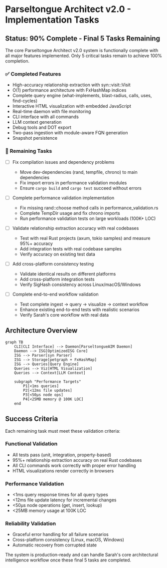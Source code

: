 # Parseltongue Architect v2.0 - Implementation Tasks

## Status: 90% Complete - Final 5 Tasks Remaining

The core Parseltongue Architect v2.0 system is functionally complete with all major features implemented. Only 5 critical tasks remain to achieve 100% completion.

### ✅ **Completed Features**
- High-accuracy relationship extraction with syn::visit::Visit
- O(1) performance architecture with FxHashMap indices
- Complete query engine (what-implements, blast-radius, calls, uses, find-cycles)
- Interactive HTML visualization with embedded JavaScript
- Real-time daemon with file monitoring
- CLI interface with all commands
- LLM context generation
- Debug tools and DOT export
- Two-pass ingestion with module-aware FQN generation
- Snapshot persistence

### 🔧 **Remaining Tasks**

- [ ] Fix compilation issues and dependency problems
  - Move dev-dependencies (rand, tempfile, chrono) to main dependencies
  - Fix import errors in performance validation modules
  - Ensure `cargo build` and `cargo test` succeed without errors

- [ ] Complete performance validation implementation
  - Fix missing rand::choose method calls in performance_validation.rs
  - Complete TempDir usage and fix chrono imports
  - Run performance validation tests on large workloads (100K+ LOC)

- [ ] Validate relationship extraction accuracy with real codebases
  - Test with real Rust projects (axum, tokio samples) and measure 95%+ accuracy
  - Add integration tests with real codebase samples
  - Verify accuracy on existing test data

- [ ] Add cross-platform consistency testing
  - Validate identical results on different platforms
  - Add cross-platform integration tests
  - Verify SigHash consistency across Linux/macOS/Windows

- [ ] Complete end-to-end workflow validation
  - Test complete ingest → query → visualize → context workflow
  - Enhance existing end-to-end tests with realistic scenarios
  - Verify Sarah's core workflow with real data

## Architecture Overview

```mermaid
graph TB
    CLI[CLI Interface] --> Daemon[ParseltongueAIM Daemon]
    Daemon --> ISG[OptimizedISG Core]
    ISG --> Parser[syn Parser]
    ISG --> Storage[petgraph + FxHashMap]
    ISG --> Queries[Query Engine]
    Queries --> Viz[HTML Visualization]
    Queries --> Context[LLM Context]
    
    subgraph "Performance Targets"
        P1[<1ms queries]
        P2[<12ms file updates]
        P3[<50μs node ops]
        P4[<25MB memory @ 100K LOC]
    end
```

## Success Criteria

Each remaining task must meet these validation criteria:

### Functional Validation
- All tests pass (unit, integration, property-based)
- 95%+ relationship extraction accuracy on real Rust codebases
- All CLI commands work correctly with proper error handling
- HTML visualizations render correctly in browsers

### Performance Validation
- <1ms query response times for all query types
- <12ms file update latency for incremental changes
- <50μs node operations (get, insert, lookup)
- <25MB memory usage at 100K LOC

### Reliability Validation
- Graceful error handling for all failure scenarios
- Cross-platform consistency (Linux, macOS, Windows)
- Automatic recovery from corrupted state

The system is production-ready and can handle Sarah's core architectural intelligence workflow once these final 5 tasks are completed.